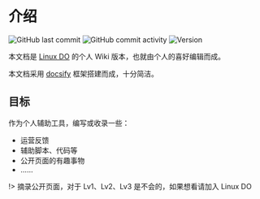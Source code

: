 # 介绍

![GitHub last commit](https://img.shields.io/github/last-commit/Dismantle0488/travel-to-linux.do)   ![GitHub commit activity](https://img.shields.io/github/commit-activity/m/Dismantle0488/travel-to-linux.do) ![Version](https://img.shields.io/badge/version-v1.0.0-blue)

本文档是 [Linux DO](https://linux.do/) 的个人 Wiki 版本，也就由个人的喜好编辑而成。

本文档采用 [docsify](https://docsify.js.org/#/zh-cn/) 框架搭建而成，十分简洁。

## 目标

作为个人辅助工具，编写或收录一些：

- 运营反馈
- 辅助脚本、代码等
- 公开页面的有趣事物
- ……

!> 摘录公开页面，对于 Lv1、Lv2、Lv3 是不会的，如果想看请加入 Linux DO
